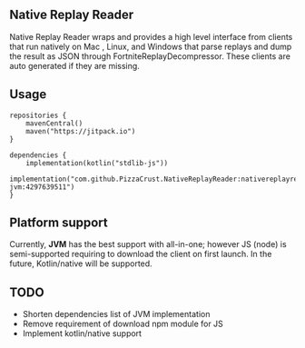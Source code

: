 ## Native Replay Reader
Native Replay Reader wraps and provides a high level interface from clients that run natively on Mac
, Linux, and Windows
 that parse replays and dump the result as JSON through FortniteReplayDecompressor. These clients
  are auto
  generated if they are
  missing.
## Usage
```
repositories {
    mavenCentral()
    maven("https://jitpack.io")
}

dependencies {
    implementation(kotlin("stdlib-js"))
    implementation("com.github.PizzaCrust.NativeReplayReader:nativereplayreader-jvm:4297639511")
}
```
## Platform support
Currently, **JVM** has the best support with all-in-one; however JS (node) is semi-supported
 requiring
 to download the client on first launch. In the future, Kotlin/native will be supported.
 
## TODO
- Shorten dependencies list of JVM implementation
- Remove requirement of download npm module for JS
- Implement kotlin/native support